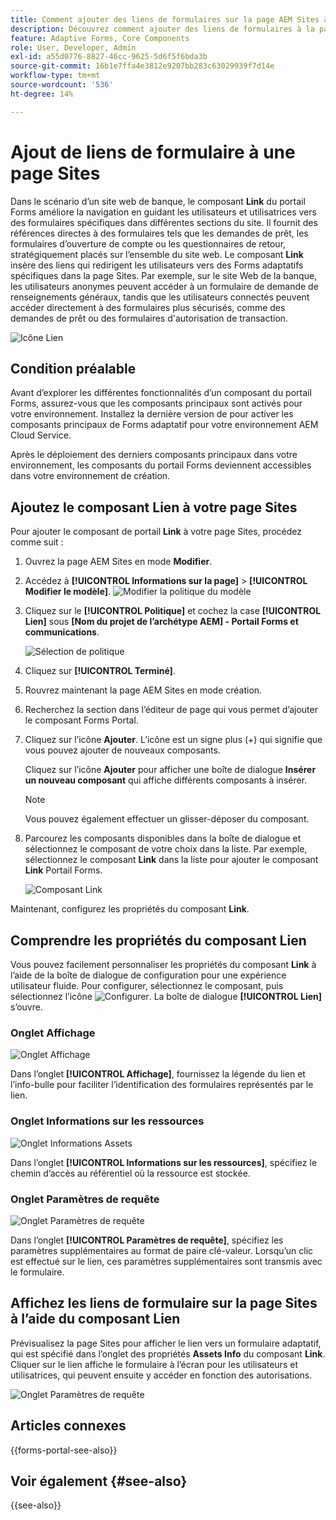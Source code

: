 ```yaml
---
title: Comment ajouter des liens de formulaires sur la page AEM Sites à l’aide du composant Lien du portail Forms ?
description: Découvrez comment ajouter des liens de formulaires à la page AEM Sites.
feature: Adaptive Forms, Core Components
role: User, Developer, Admin
exl-id: a55d0776-8827-46cc-9625-5d6f5f6bda3b
source-git-commit: 16b1e7ffa4e3812e9207bb283c63029939f7d14e
workflow-type: tm+mt
source-wordcount: '536'
ht-degree: 14%

---
```


# Ajout de liens de formulaire à une page Sites

Dans le scénario d’un site web de banque, le composant **Link** du portail Forms améliore la navigation en guidant les utilisateurs et utilisatrices vers des formulaires spécifiques dans différentes sections du site. Il fournit des références directes à des formulaires tels que les demandes de prêt, les formulaires d’ouverture de compte ou les questionnaires de retour, stratégiquement placés sur l’ensemble du site web. Le composant **Link** insère des liens qui redirigent les utilisateurs vers des Forms adaptatifs spécifiques dans la page Sites. Par exemple, sur le site Web de la banque, les utilisateurs anonymes peuvent accéder à un formulaire de demande de renseignements généraux, tandis que les utilisateurs connectés peuvent accéder directement à des formulaires plus sécurisés, comme des demandes de prêt ou des formulaires d&#39;autorisation de transaction.

![Icône Lien](/help/forms/assets/link-forms.png)

## Condition préalable

Avant d’explorer les différentes fonctionnalités d’un composant du portail Forms, assurez-vous que les composants principaux sont activés pour votre environnement. Installez la dernière version de pour activer les composants principaux de Forms adaptatif pour votre environnement AEM Cloud Service.

Après le déploiement des derniers composants principaux dans votre environnement, les composants du portail Forms deviennent accessibles dans votre environnement de création.

## Ajoutez le composant Lien à votre page Sites

Pour ajouter le composant de portail **Link** à votre page Sites, procédez comme suit :

1. Ouvrez la page AEM Sites en mode **Modifier**.
1. Accédez à **[!UICONTROL Informations sur la page]** > **[!UICONTROL Modifier le modèle]**.
   ![Modifier la politique du modèle](/help/forms/assets/save-form-as-draft-edit-template.png)

1. Cliquez sur le **[!UICONTROL Politique]** et cochez la case **[!UICONTROL Lien]** sous **[Nom du projet de l’archétype AEM] - Portail Forms et communications**.

   ![Sélection de politique](/help/forms/assets/add-link.png)

1. Cliquez sur **[!UICONTROL Terminé]**.
1. Rouvrez maintenant la page AEM Sites en mode création.
1. Recherchez la section dans l’éditeur de page qui vous permet d’ajouter le composant Forms Portal.

1. Cliquez sur l’icône **Ajouter**. L’icône est un signe plus (+) qui signifie que vous pouvez ajouter de nouveaux composants.

   Cliquez sur l’icône **Ajouter** pour afficher une boîte de dialogue **Insérer un nouveau composant** qui affiche différents composants à insérer.

   >[!NOTE]
   >
   > Vous pouvez également effectuer un glisser-déposer du composant.

1. Parcourez les composants disponibles dans la boîte de dialogue et sélectionnez le composant de votre choix dans la liste. Par exemple, sélectionnez le composant **Link** dans la liste pour ajouter le composant **Link** Portail Forms.

   ![Composant Link](/help/forms/assets/add-link-in-sites.png)

Maintenant, configurez les propriétés du composant **Link**.

## Comprendre les propriétés du composant Lien

Vous pouvez facilement personnaliser les propriétés du composant **Link** à l’aide de la boîte de dialogue de configuration pour une expérience utilisateur fluide. Pour configurer, sélectionnez le composant, puis sélectionnez l’icône ![Configurer](assets/configure_icon.png). La boîte de dialogue **[!UICONTROL Lien]** s’ouvre.

### Onglet Affichage

![Onglet Affichage](/help/forms/assets/link-asset-tab.png)

Dans l’onglet **[!UICONTROL Affichage]**, fournissez la légende du lien et l’info-bulle pour faciliter l’identification des formulaires représentés par le lien.

### Onglet Informations sur les ressources

![Onglet Informations Assets](/help/forms/assets/link-asset-info.png)

Dans l’onglet **[!UICONTROL Informations sur les ressources]**, spécifiez le chemin d’accès au référentiel où la ressource est stockée.

### Onglet Paramètres de requête

![Onglet Paramètres de requête](/help/forms/assets/link-query-tab.png)

Dans l’onglet **[!UICONTROL Paramètres de requête]**, spécifiez les paramètres supplémentaires au format de paire clé-valeur. Lorsqu’un clic est effectué sur le lien, ces paramètres supplémentaires sont transmis avec le formulaire.

## Affichez les liens de formulaire sur la page Sites à l’aide du composant Lien

Prévisualisez la page Sites pour afficher le lien vers un formulaire adaptatif, qui est spécifié dans l’onglet des propriétés **Assets Info** du composant **Link**. Cliquer sur le lien affiche le formulaire à l’écran pour les utilisateurs et utilisatrices, qui peuvent ensuite y accéder en fonction des autorisations.

![Onglet Paramètres de requête](/help/forms/assets/link-forms.png)

## Articles connexes

{{forms-portal-see-also}}

## Voir également {#see-also}

{{see-also}}

